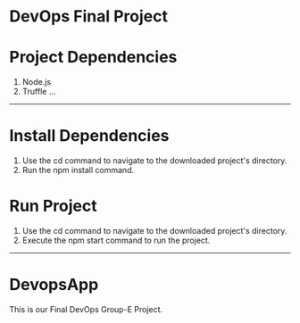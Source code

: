 # DevOps Final Project

# Project Dependencies
1. Node.js
2. Truffle
...
---
# Install Dependencies
1. Use the cd command to navigate to the downloaded project's directory.
2. Run the npm install command.

# Run Project
1. Use the cd command to navigate to the downloaded project's directory.
2. Execute the npm start command to run the project.

***

# DevopsApp
This is our Final DevOps Group-E Project.